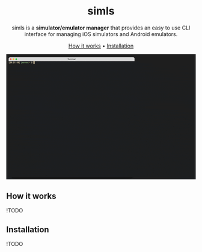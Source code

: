 <div align="center">

# simls

simls is a **simulator/emulator manager** that provides an easy to use CLI interface for managing iOS simulators and Android emulators.

[How it works](#how-it-works) •
[Installation](#installation)

</div>

![Example image][image]

## How it works

!TODO

## Installation

!TODO

[image]: .assets/demo.gif

